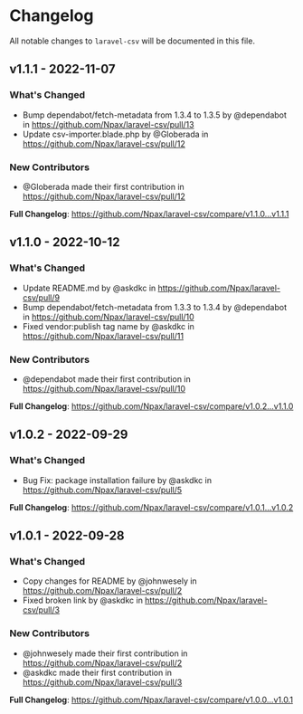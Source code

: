 # Changelog

All notable changes to `laravel-csv` will be documented in this file.

## v1.1.1 - 2022-11-07

### What's Changed

- Bump dependabot/fetch-metadata from 1.3.4 to 1.3.5 by @dependabot in https://github.com/Npax/laravel-csv/pull/13
- Update csv-importer.blade.php by @Globerada in https://github.com/Npax/laravel-csv/pull/12

### New Contributors

- @Globerada made their first contribution in https://github.com/Npax/laravel-csv/pull/12

**Full Changelog**: https://github.com/Npax/laravel-csv/compare/v1.1.0...v1.1.1

## v1.1.0 - 2022-10-12

### What's Changed

- Update README.md by @askdkc in https://github.com/Npax/laravel-csv/pull/9
- Bump dependabot/fetch-metadata from 1.3.3 to 1.3.4 by @dependabot in https://github.com/Npax/laravel-csv/pull/10
- Fixed vendor:publish tag name by @askdkc in https://github.com/Npax/laravel-csv/pull/11

### New Contributors

- @dependabot made their first contribution in https://github.com/Npax/laravel-csv/pull/10

**Full Changelog**: https://github.com/Npax/laravel-csv/compare/v1.0.2...v1.1.0

## v1.0.2 - 2022-09-29

### What's Changed

- Bug Fix: package installation failure by @askdkc in https://github.com/Npax/laravel-csv/pull/5

**Full Changelog**: https://github.com/Npax/laravel-csv/compare/v1.0.1...v1.0.2

## v1.0.1 - 2022-09-28

### What's Changed

- Copy changes for README by @johnwesely in https://github.com/Npax/laravel-csv/pull/2
- Fixed broken link by @askdkc in https://github.com/Npax/laravel-csv/pull/3

### New Contributors

- @johnwesely made their first contribution in https://github.com/Npax/laravel-csv/pull/2
- @askdkc made their first contribution in https://github.com/Npax/laravel-csv/pull/3

**Full Changelog**: https://github.com/Npax/laravel-csv/compare/v1.0.0...v1.0.1
